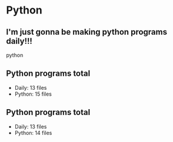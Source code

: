 # Python

## I'm just gonna be making python programs daily!!!

python

## Python programs total
- Daily: 13 files
- Python: 15 files

## Python programs total
- Daily: 13 files
- Python: 14 files
